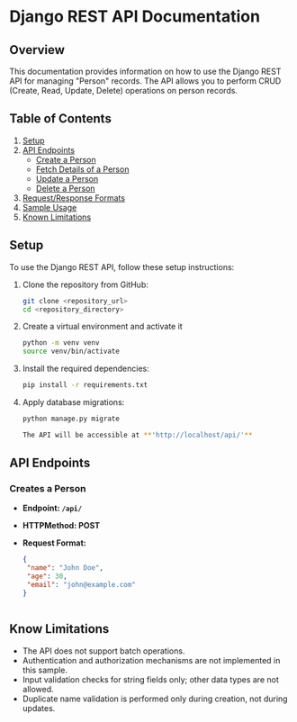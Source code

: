 # Django REST API Documentation

## Overview

This documentation provides information on how to use the Django REST API for managing "Person" records. The API allows you to perform CRUD (Create, Read, Update, Delete) operations on person records.

## Table of Contents

1. [Setup](#setup)
2. [API Endpoints](#api-endpoints)
   - [Create a Person](#create-a-person)
   - [Fetch Details of a Person](#fetch-details-of-a-person)
   - [Update a Person](#update-a-person)
   - [Delete a Person](#delete-a-person)
3. [Request/Response Formats](#request-response-formats)
4. [Sample Usage](#sample-usage)
5. [Known Limitations](#known-limitations)

## Setup

To use the Django REST API, follow these setup instructions:

1. Clone the repository from GitHub:

   ```bash
   git clone <repository_url>
   cd <repository_directory>

2. Create a virtual environment and activate it

   ```bash
   python -m venv venv
   source venv/bin/activate
   ```

3. Install the required dependencies:
   ```bash
   pip install -r requirements.txt

4. Apply database migrations:
   ```bash
   python manage.py migrate

   The API will be accessible at **'http://localhost/api/'**

## API Endpoints

### Creates a Person
- **Endpoint: `/api/`**
- **HTTPMethod: POST**
- **Request Format:**
   
   ```json
   {
    "name": "John Doe",
    "age": 30,
    "email": "john@example.com"
   }



## Know Limitations
- The API does not support batch operations.
- Authentication and authorization mechanisms are not implemented in this sample.
- Input validation checks for string fields only; other data types are not allowed.
- Duplicate name validation is performed only during creation, not during updates.